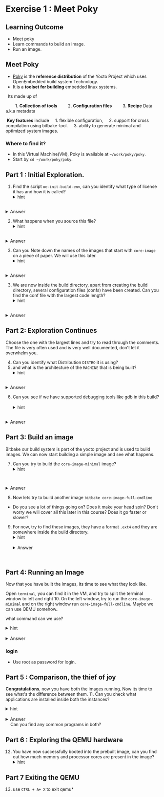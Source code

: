 # Exercise 1 : Meet Poky 

## Learning Outcome 

- Meet poky
-  Learn commands to build an image.
-  Run an image.

## Meet Poky

- [Poky](https://docs.yoctoproject.org/overview-manual/yp-intro.html#reference-distribution-poky) is the **reference distribution** of the Yocto Project which uses OpenEmbedded build system Technology.
- It is a **toolset for building** embedded linux systems.

  Its made up of

        1.  **Collection of tools**
        2.  **Configuration files**
        3.  **Recipe** Data a.k.a metadata

 **Key features** include
	    1. flexible configuration,
	    2. support for cross compilation using bitbake-tool.
	    3. ability to generate minimal and optimized system images.
### Where to find it?

- In this Virtual Machine(VM), Poky is available at `~/work/poky/poky`.
- Start by `cd ~/work/poky/poky`.
  
## Part 1 : Initial Exploration.

1. Find the script `oe-init-build-env`, can you identify what type of license it has and how it is called?
   <details>
   <summary>hint</summary>
    Just try to read the first few lines of this script. It's a complex script, don't let it bother you. 
</details>
   <details>
   <summary>Answer</summary>
   This script is to be called `./oe-init-build-env builddir` and the license is `GPL-2.0`
   </details>

2. What happens when you source this file? 
   <details>
   <summary>hint</summary>
    What does the name indicate? 
</details>
   <details>
   <summary>Answer</summary>
   The sourcing creates the build environment, the configuration files and switches us to the build directory.
   </details>

   3. Can you Note down the names of the images that start with `core-image` on a piece of paper. We will use this later.
   <details>
   <summary>hint</summary>
     pay special attention to the names  core-image-* 
</details>
   <details>
   <summary>Answer</summary>
 - we  see the images : `core-image-minimal`, `core-image-full-cmdline`, `core-image-weston` and so on when we source the script.
   </details>

3. We are now inside the build directory, apart from creating the build directory, several configuration files (confs) have been created. Can you find the conf file with the largest code length?
   <details>
   <summary>hint</summary>
    - You can use `find . -name "*.conf"` to find all the conf files inside a specific directory
    - Use `wc` to find word count for the files
    - **Pro tip**: use `xargs` if possible to combine find and wc.
</details>
   <details>
   <summary>Answer</summary>
    `local.conf` is the file
   </details>

## Part 2: Exploration Continues

 Choose the one with the largest lines and try to read through the comments. The file is very often used and is very well documented, don't let it overwhelm you.

4. Can you identify what Distribution `DISTRO`  it is using? 
5. and what is the architecture of  the `MACHINE`  that is being built?
   <details>
   <summary>hint</summary>
    - Check the DISTRO Variable and see what it is set for distribution
    - Look at the `MACHINE` variable maybe there is a clue to what architecture we are building.
</details>
   <details>
   <summary>Answer</summary>
    - Distribution can be found from the `DISTRO` variable which is set to "poky"
    - The architecture being built can be found from the `MACHINE` variable which is set to `qemux86-64`
   </details>

6. Can you see if we have supported debugging tools like gdb  in this build?
   <details>
   <summary>hint</summary>
    - Reading the comments above EXTRA_IMAGE_FEATURES could give you an idea.
</details>
   <details>
   <summary>Answer</summary>
  - Debugging tools are not enabled. `tools-debug` add support for gdb and other debugging tools.
   </details>

## Part 3: Build an image 
 
 Bitbake our build system is part of the yocto project and is used to build images. We can now start building a simple image and see what happens.

7. Can you try to build the `core-image-minimal` image?
   <details>
   <summary>hint</summary>
    -**Bitbake** our build system, can build an image just like this `bitbake  Image_name`. 
   </details>
   <details>
   <summary>Answer</summary>
  - `bitbake core-image-minimal`
   </details>
   
8. Now lets try to build another image 
`bitbake core-image-full-cmdline`

- Do you see a lot of things going on? Does it make your head spin? Don't  worry we will cover all this later in this course? Does it go faster or slower?

9. For now, try to find these images, they have a format `.ext4` and they are somewhere inside the build directory.
   <details>
    <summary>hint</summary>
    You can use `find . -name "core-image*.ext4"` to find the file, from which you can infer the directory.
    </details>
   <details>
   <summary>Answer</summary>
  - You can find the output images here `/home/yocto/work/poky/poky/build/tmp/deploy/images/qemux86-64`
   </details>
   
## Part 4: Running an Image

Now that you have built the images, its time to see what they look like.

 Open `terminal`, you can find it in the VM, and try to split the terminal window to left and right 
10. On the left window, try to run the `core-image-minimal` and on the right window run `core-image-full-cmdline`. Maybe we can use QEMU somehow..
   
what command can we use?
   <details>
    <summary>hint</summary>
 At its simplest form you can use qemu by `runqemu image_name`
    </details>
   <details>
   <summary>Answer</summary>
  -  Use `runqemu core-image-minimal`  on the left
  -  Use `runqemu core-image-full-cmdline` on the right
   </details>

### login

* Use root as password for login.

## Part 5 : Comparison, the thief of joy

**Congratulations**, now you have both the images running. Now its time to see what's the difference between them.
11. Can you check what applications are installed inside both the instances?
   <details>
    <summary>hint</summary>
    You can check the installed applications under `bin` directory
    </details>
   <details>
   <summary>Answer</summary>
  - `ls /usr/bin`
   </details>
   
 Can you find any common programs in both?


## Part 6 : Exploring the QEMU hardware 
  
12. You have now successfully booted into the prebuilt image, can you find out how much memory and processor cores are present in the image?
    <details>
    <summary>hint</summary>
    - Use the command `free` to find the memory
    - Use the command `nproc` to find the processors
    </details>

## Part 7 Exiting the QEMU

13. use `CTRL + A+ X` to exit qemu*